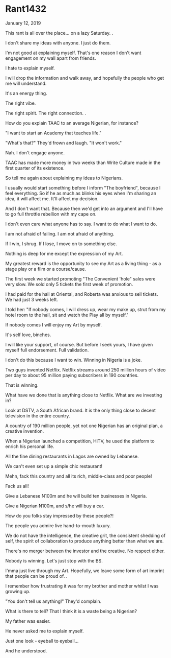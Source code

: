 # Rant1432


January 12, 2019

This rant is all over the place... on a lazy Saturday.
.

I don't share my ideas with anyone. I just do them.

I'm not good at explaining myself. That's one reason I don't want engagement on my wall apart from friends. 

I hate to explain myself.

I will drop the information and walk away, and hopefully the people who get me will understand. 

It's an energy thing. 

The right vibe.

The right spirit. The right connection. 
.

How do you explain TAAC to an average Nigerian, for instance?

"I want to start an Academy that teaches life."

"What's that?" They'd frown and laugh. "It won't work."

Nah. I don't engage anyone.

TAAC has made more money in two weeks than Write Culture made in the first quarter of its existence.

So tell me again about explaining my ideas to Nigerians.

I usually would start something before I inform "The boyfriend", because I feel everything. So if he as much as blinks his eyes when I'm sharing an idea, it will affect me. It'll affect my decision.

And I don't want that. Because then we'd get into an argument and I'll have to go full throttle rebellion with my cape on.

I don't even care what anyone has to say. I want to do what I want to do.

I am not afraid of failing. I am not afraid of anything. 

If I win, I shrug. If I lose, I move on to something else.

Nothing is deep for me except the expression of my Art.

My greatest reward is the opportunity to see my Art as a living thing - as a stage play or a film or a course/cause.

The first week we started promoting "The Convenient 'hole" sales were very slow. We sold only 5 tickets the first week of promotion. 

I had paid for the hall at Oriental, and Roberta was anxious to sell tickets. We had just 3 weeks left.

I told her: "If nobody comes, I will dress up, wear my make up, strut from my hotel room to the hall, sit and watch the Play all by myself."

If nobody comes I will enjoy my Art by myself. 

It's self love, binches.

I will like your support, of course. But before I seek yours, I have given myself full endorsement. Full validation. 

I don't do this because I want to win. Winning in Nigeria is a joke.

Two guys invented Netflix. Netflix streams around 250 million hours of video per day to about 95 million paying subscribers in 190 countries. 

That is winning.

What have we done that is anything close to Netflix. What are we investing in? 

Look at DSTV, a South African brand. It is the only thing close to decent television in the entire country.

A country of 190 million people, yet not one Nigerian has an original plan, a creative invention.

When a Nigerian launched a competition, HiTV, he used the platform to enrich his personal life.

All the fine dining restaurants in Lagos are owned by Lebanese. 

We can't even set up a simple chic restaurant!

Mehn, fack this country and all its rich, middle-class and poor people!

Fack us all!

Give a Lebanese N100m and he will build ten businesses in Nigeria.

Give a Nigerian N100m, and s/he will buy a car.

How do you folks stay impressed by these people?!

The people you admire live hand-to-mouth luxury. 

We do not have the intelligence, the creative grit, the consistent shedding of self, the spirit of collaboration to produce anything better than what we are.

There's no merger between the investor and the creative. No respect either. 

Nobody is winning. Let's just stop with the BS.

I'mma just live through my Art. Hopefully, we leave some form of art imprint that people can be proud of.
.

I remember how frustrating it was for my brother and mother whilst I was growing up.

"You don't tell us anything!" They'd complain. 

What is there to tell? That I think it is a waste being a Nigerian?

My father was easier.

He never asked me to explain myself.

Just one look - eyeball to eyeball... 

And he understood.